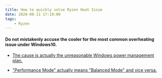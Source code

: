 ```yaml
---
title: How to quickly solve Ryzen Heat Issue
date: 2020-08-11 17:19:00
tags:
    - Ryzen
---
```


#### Do not mistakenly accuse the cooler for the most common overheating issue under Windows10. 
    
- [The cause is actually the unreasonable Windows power management plan.](https://www.youtube.com/watch?v=6NcZCMu5kCw)

- ["Performance Mode" actually means "Balanced Mode" and vice versa.](https://www.youtube.com/watch?v=_WOtXtDZLd8)